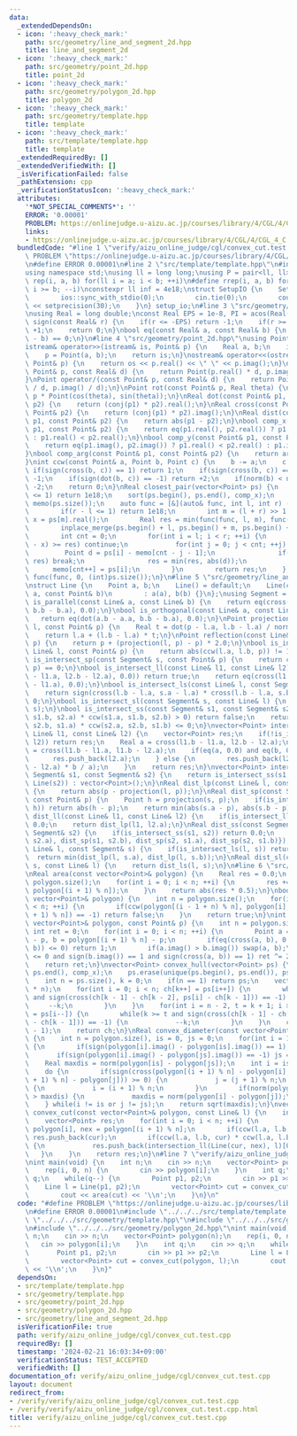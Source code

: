 ```yaml
---
data:
  _extendedDependsOn:
  - icon: ':heavy_check_mark:'
    path: src/geometry/line_and_segment_2d.hpp
    title: line_and_segment_2d
  - icon: ':heavy_check_mark:'
    path: src/geometry/point_2d.hpp
    title: point_2d
  - icon: ':heavy_check_mark:'
    path: src/geometry/polygon_2d.hpp
    title: polygon_2d
  - icon: ':heavy_check_mark:'
    path: src/geometry/template.hpp
    title: template
  - icon: ':heavy_check_mark:'
    path: src/template/template.hpp
    title: template
  _extendedRequiredBy: []
  _extendedVerifiedWith: []
  _isVerificationFailed: false
  _pathExtension: cpp
  _verificationStatusIcon: ':heavy_check_mark:'
  attributes:
    '*NOT_SPECIAL_COMMENTS*': ''
    ERROR: '0.00001'
    PROBLEM: https://onlinejudge.u-aizu.ac.jp/courses/library/4/CGL/4/CGL_4_C
    links:
    - https://onlinejudge.u-aizu.ac.jp/courses/library/4/CGL/4/CGL_4_C
  bundledCode: "#line 1 \"verify/aizu_online_judge/cgl/convex_cut.test.cpp\"\n#define\
    \ PROBLEM \"https://onlinejudge.u-aizu.ac.jp/courses/library/4/CGL/4/CGL_4_C\"\
    \n#define ERROR 0.00001\n#line 2 \"src/template/template.hpp\"\n#include <bits/stdc++.h>\n\
    using namespace std;\nusing ll = long long;\nusing P = pair<ll, ll>;\n#define\
    \ rep(i, a, b) for(ll i = a; i < b; ++i)\n#define rrep(i, a, b) for(ll i = a;\
    \ i >= b; --i)\nconstexpr ll inf = 4e18;\nstruct SetupIO {\n    SetupIO() {\n\
    \        ios::sync_with_stdio(0);\n        cin.tie(0);\n        cout << fixed\
    \ << setprecision(30);\n    }\n} setup_io;\n#line 3 \"src/geometry/template.hpp\"\
    \nusing Real = long double;\nconst Real EPS = 1e-8, PI = acos(Real(-1.0));\nint\
    \ sign(const Real& r) {\n    if(r <= -EPS) return -1;\n    if(r >= +EPS) return\
    \ +1;\n    return 0;\n}\nbool eq(const Real& a, const Real& b) {\n    return sign(a\
    \ - b) == 0;\n}\n#line 4 \"src/geometry/point_2d.hpp\"\nusing Point = complex<Real>;\n\
    istream& operator>>(istream& is, Point& p) {\n    Real a, b;\n    is >> a >> b;\n\
    \    p = Point(a, b);\n    return is;\n}\nostream& operator<<(ostream& os, const\
    \ Point& p) {\n    return os << p.real() << \" \" << p.imag();\n}\nPoint operator*(const\
    \ Point& p, const Real& d) {\n    return Point(p.real() * d, p.imag() * d);\n\
    }\nPoint operator/(const Point& p, const Real& d) {\n    return Point(p.real()\
    \ / d, p.imag() / d);\n}\nPoint rot(const Point& p, Real theta) {\n    return\
    \ p * Point(cos(theta), sin(theta));\n}\nReal dot(const Point& p1, const Point&\
    \ p2) {\n    return (conj(p1) * p2).real();\n}\nReal cross(const Point& p1, const\
    \ Point& p2) {\n    return (conj(p1) * p2).imag();\n}\nReal dist(const Point&\
    \ p1, const Point& p2) {\n    return abs(p1 - p2);\n}\nbool comp_x(const Point&\
    \ p1, const Point& p2) {\n    return eq(p1.real(), p2.real()) ? p1.imag() < p2.imag()\
    \ : p1.real() < p2.real();\n}\nbool comp_y(const Point& p1, const Point& p2) {\n\
    \    return eq(p1.imag(), p2.imag()) ? p1.real() < p2.real() : p1.imag() < p2.imag();\n\
    }\nbool comp_arg(const Point& p1, const Point& p2) {\n    return arg(p1) < arg(p2);\n\
    }\nint ccw(const Point& a, Point b, Point c) {\n    b -= a;\n    c -= a;\n   \
    \ if(sign(cross(b, c)) == 1) return 1;\n    if(sign(cross(b, c)) == -1) return\
    \ -1;\n    if(sign(dot(b, c)) == -1) return +2;\n    if(norm(b) < norm(c)) return\
    \ -2;\n    return 0;\n}\nReal closest_pair(vector<Point> ps) {\n    if((int)ps.size()\
    \ <= 1) return 1e18;\n    sort(ps.begin(), ps.end(), comp_x);\n    vector<Point>\
    \ memo(ps.size());\n    auto func = [&](auto& func, int l, int r) -> Real {\n\
    \        if(r - l <= 1) return 1e18;\n        int m = (l + r) >> 1;\n        Real\
    \ x = ps[m].real();\n        Real res = min(func(func, l, m), func(func, m, r));\n\
    \        inplace_merge(ps.begin() + l, ps.begin() + m, ps.begin() + r, comp_y);\n\
    \        int cnt = 0;\n        for(int i = l; i < r; ++i) {\n            if(abs(ps[i].real()\
    \ - x) >= res) continue;\n            for(int j = 0; j < cnt; ++j) {\n       \
    \         Point d = ps[i] - memo[cnt - j - 1];\n                if(d.imag() >=\
    \ res) break;\n                res = min(res, abs(d));\n            }\n      \
    \      memo[cnt++] = ps[i];\n        }\n        return res;\n    };\n    return\
    \ func(func, 0, (int)ps.size());\n}\n#line 5 \"src/geometry/line_and_segment_2d.hpp\"\
    \nstruct Line {\n    Point a, b;\n    Line() = default;\n    Line(const Point&\
    \ a, const Point& b)\n        : a(a), b(b) {}\n};\nusing Segment = Line;\nbool\
    \ is_parallel(const Line& a, const Line& b) {\n    return eq(cross(a.b - a.a,\
    \ b.b - b.a), 0.0);\n}\nbool is_orthogonal(const Line& a, const Line& b) {\n \
    \   return eq(dot(a.b - a.a, b.b - b.a), 0.0);\n}\nPoint projection(const Line&\
    \ l, const Point& p) {\n    Real t = dot(p - l.a, l.b - l.a) / norm(l.b - l.a);\n\
    \    return l.a + (l.b - l.a) * t;\n}\nPoint reflection(const Line& l, const Point&\
    \ p) {\n    return p + (projection(l, p) - p) * 2.0;\n}\nbool is_intersect_lp(const\
    \ Line& l, const Point& p) {\n    return abs(ccw(l.a, l.b, p)) != 1;\n}\nbool\
    \ is_intersect_sp(const Segment& s, const Point& p) {\n    return ccw(s.a, s.b,\
    \ p) == 0;\n}\nbool is_intersect_ll(const Line& l1, const Line& l2) {\n    if(!eq(cross(l1.b\
    \ - l1.a, l2.b - l2.a), 0.0)) return true;\n    return eq(cross(l1.b - l1.a, l2.b\
    \ - l1.a), 0.0);\n}\nbool is_intersect_ls(const Line& l, const Segment& s) {\n\
    \    return sign(cross(l.b - l.a, s.a - l.a) * cross(l.b - l.a, s.b - l.a)) <=\
    \ 0;\n}\nbool is_intersect_sl(const Segment& s, const Line& l) {\n    return is_intersect_ls(l,\
    \ s);\n}\nbool is_intersect_ss(const Segment& s1, const Segment& s2) {\n    if(ccw(s1.a,\
    \ s1.b, s2.a) * ccw(s1.a, s1.b, s2.b) > 0) return false;\n    return ccw(s2.a,\
    \ s2.b, s1.a) * ccw(s2.a, s2.b, s1.b) <= 0;\n}\nvector<Point> intersection_ll(const\
    \ Line& l1, const Line& l2) {\n    vector<Point> res;\n    if(!is_intersect_ll(l1,\
    \ l2)) return res;\n    Real a = cross(l1.b - l1.a, l2.b - l2.a);\n    Real b\
    \ = cross(l1.b - l1.a, l1.b - l2.a);\n    if(eq(a, 0.0) and eq(b, 0.0)) {\n  \
    \      res.push_back(l2.a);\n    } else {\n        res.push_back(l2.a + (l2.b\
    \ - l2.a) * b / a);\n    }\n    return res;\n}\nvector<Point> intersection_ss(const\
    \ Segment& s1, const Segment& s2) {\n    return is_intersect_ss(s1, s2) ? intersection_ll(Line(s1),\
    \ Line(s2)) : vector<Point>();\n}\nReal dist_lp(const Line& l, const Point& p)\
    \ {\n    return abs(p - projection(l, p));\n}\nReal dist_sp(const Segment& s,\
    \ const Point& p) {\n    Point h = projection(s, p);\n    if(is_intersect_sp(s,\
    \ h)) return abs(h - p);\n    return min(abs(s.a - p), abs(s.b - p));\n}\nReal\
    \ dist_ll(const Line& l1, const Line& l2) {\n    if(is_intersect_ll(l1, l2)) return\
    \ 0.0;\n    return dist_lp(l1, l2.a);\n}\nReal dist_ss(const Segment& s1, const\
    \ Segment& s2) {\n    if(is_intersect_ss(s1, s2)) return 0.0;\n    return min({dist_sp(s1,\
    \ s2.a), dist_sp(s1, s2.b), dist_sp(s2, s1.a), dist_sp(s2, s1.b)});\n}\nReal dist_ls(const\
    \ Line& l, const Segment& s) {\n    if(is_intersect_ls(l, s)) return 0.0;\n  \
    \  return min(dist_lp(l, s.a), dist_lp(l, s.b));\n}\nReal dist_sl(const Segment&\
    \ s, const Line& l) {\n    return dist_ls(l, s);\n}\n#line 6 \"src/geometry/polygon_2d.hpp\"\
    \nReal area(const vector<Point>& polygon) {\n    Real res = 0.0;\n    int n =\
    \ polygon.size();\n    for(int i = 0; i < n; ++i) {\n        res += cross(polygon[i],\
    \ polygon[(i + 1) % n]);\n    }\n    return abs(res * 0.5);\n}\nbool is_convex(const\
    \ vector<Point>& polygon) {\n    int n = polygon.size();\n    for(int i = 0; i\
    \ < n; ++i) {\n        if(ccw(polygon[(i - 1 + n) % n], polygon[i], polygon[(i\
    \ + 1) % n]) == -1) return false;\n    }\n    return true;\n}\nint in_polygon(const\
    \ vector<Point>& polygon, const Point& p) {\n    int n = polygon.size();\n   \
    \ int ret = 0;\n    for(int i = 0; i < n; ++i) {\n        Point a = polygon[i]\
    \ - p, b = polygon[(i + 1) % n] - p;\n        if(eq(cross(a, b), 0.0) and sign(dot(a,\
    \ b)) <= 0) return 1;\n        if(a.imag() > b.imag()) swap(a, b);\n        if(sign(a.imag())\
    \ <= 0 and sign(b.imag()) == 1 and sign(cross(a, b)) == 1) ret ^= 2;\n    }\n\
    \    return ret;\n}\nvector<Point> convex_hull(vector<Point> ps) {\n    sort(ps.begin(),\
    \ ps.end(), comp_x);\n    ps.erase(unique(ps.begin(), ps.end()), ps.end());\n\
    \    int n = ps.size(), k = 0;\n    if(n == 1) return ps;\n    vector<Point> ch(2\
    \ * n);\n    for(int i = 0; i < n; ch[k++] = ps[i++]) {\n        while(k >= 2\
    \ and sign(cross(ch[k - 1] - ch[k - 2], ps[i] - ch[k - 1])) == -1) {\n       \
    \     --k;\n        }\n    }\n    for(int i = n - 2, t = k + 1; i >= 0; ch[k++]\
    \ = ps[i--]) {\n        while(k >= t and sign(cross(ch[k - 1] - ch[k - 2], ps[i]\
    \ - ch[k - 1])) == -1) {\n            --k;\n        }\n    }\n    ch.resize(k\
    \ - 1);\n    return ch;\n}\nReal convex_diameter(const vector<Point>& polygon)\
    \ {\n    int n = polygon.size(), is = 0, js = 0;\n    for(int i = 1; i < n; ++i)\
    \ {\n        if(sign(polygon[i].imag() - polygon[is].imag()) == 1) is = i;\n \
    \       if(sign(polygon[i].imag() - polygon[js].imag()) == -1) js = i;\n    }\n\
    \    Real maxdis = norm(polygon[is] - polygon[js]);\n    int i = is, j = js;\n\
    \    do {\n        if(sign(cross(polygon[(i + 1) % n] - polygon[i], polygon[(j\
    \ + 1) % n] - polygon[j])) >= 0) {\n            j = (j + 1) % n;\n        } else\
    \ {\n            i = (i + 1) % n;\n        }\n        if(norm(polygon[i] - polygon[j])\
    \ > maxdis) {\n            maxdis = norm(polygon[i] - polygon[j]);\n        }\n\
    \    } while(i != is or j != js);\n    return sqrt(maxdis);\n}\nvector<Point>\
    \ convex_cut(const vector<Point>& polygon, const Line& l) {\n    int n = polygon.size();\n\
    \    vector<Point> res;\n    for(int i = 0; i < n; ++i) {\n        Point cur =\
    \ polygon[i], nex = polygon[(i + 1) % n];\n        if(ccw(l.a, l.b, cur) != -1)\
    \ res.push_back(cur);\n        if(ccw(l.a, l.b, cur) * ccw(l.a, l.b, nex) < 0)\
    \ {\n            res.push_back(intersection_ll(Line(cur, nex), l)[0]);\n     \
    \   }\n    }\n    return res;\n}\n#line 7 \"verify/aizu_online_judge/cgl/convex_cut.test.cpp\"\
    \nint main(void) {\n    int n;\n    cin >> n;\n    vector<Point> polygon(n);\n\
    \    rep(i, 0, n) {\n        cin >> polygon[i];\n    }\n    int q;\n    cin >>\
    \ q;\n    while(q--) {\n        Point p1, p2;\n        cin >> p1 >> p2;\n    \
    \    Line l = Line(p1, p2);\n        vector<Point> cut = convex_cut(polygon, l);\n\
    \        cout << area(cut) << '\\n';\n    }\n}\n"
  code: "#define PROBLEM \"https://onlinejudge.u-aizu.ac.jp/courses/library/4/CGL/4/CGL_4_C\"\
    \n#define ERROR 0.00001\n#include \"../../../src/template/template.hpp\"\n#include\
    \ \"../../../src/geometry/template.hpp\"\n#include \"../../../src/geometry/point_2d.hpp\"\
    \n#include \"../../../src/geometry/polygon_2d.hpp\"\nint main(void) {\n    int\
    \ n;\n    cin >> n;\n    vector<Point> polygon(n);\n    rep(i, 0, n) {\n     \
    \   cin >> polygon[i];\n    }\n    int q;\n    cin >> q;\n    while(q--) {\n \
    \       Point p1, p2;\n        cin >> p1 >> p2;\n        Line l = Line(p1, p2);\n\
    \        vector<Point> cut = convex_cut(polygon, l);\n        cout << area(cut)\
    \ << '\\n';\n    }\n}"
  dependsOn:
  - src/template/template.hpp
  - src/geometry/template.hpp
  - src/geometry/point_2d.hpp
  - src/geometry/polygon_2d.hpp
  - src/geometry/line_and_segment_2d.hpp
  isVerificationFile: true
  path: verify/aizu_online_judge/cgl/convex_cut.test.cpp
  requiredBy: []
  timestamp: '2024-02-21 16:03:34+09:00'
  verificationStatus: TEST_ACCEPTED
  verifiedWith: []
documentation_of: verify/aizu_online_judge/cgl/convex_cut.test.cpp
layout: document
redirect_from:
- /verify/verify/aizu_online_judge/cgl/convex_cut.test.cpp
- /verify/verify/aizu_online_judge/cgl/convex_cut.test.cpp.html
title: verify/aizu_online_judge/cgl/convex_cut.test.cpp
---
```

